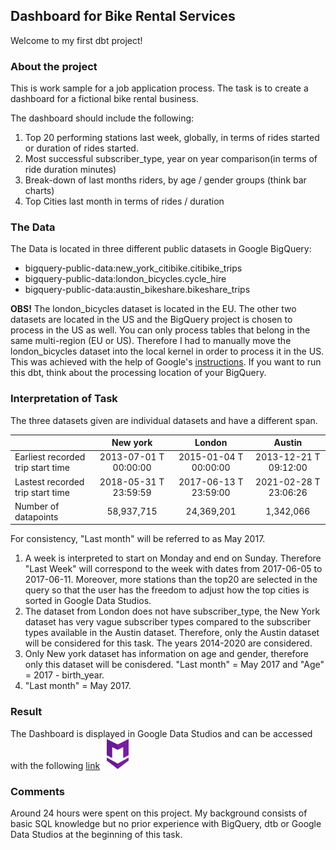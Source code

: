 ## Dashboard for Bike Rental Services

Welcome to my first dbt project!

### About the project

This is work sample for a job application process. The task is to create a dashboard for a fictional bike rental business.

The dashboard should include the following:
1. Top 20 performing stations last week, globally, in terms of rides started or duration of rides started.
2. Most successful subscriber_type, year on year comparison(in terms of ride duration minutes)
3. Break-down of last months riders, by age / gender groups (think bar charts)
4. Top Cities last month in terms of rides / duration

### The Data

The Data is located in three different public datasets in Google BigQuery:

- bigquery-public-data:new_york_citibike.citibike_trips
- bigquery-public-data:london_bicycles.cycle_hire
- bigquery-public-data:austin_bikeshare.bikeshare_trips

**OBS!** The london_bicycles dataset is located in the EU. The other two datasets are located in the US and the BigQuery project is chosen to process in the US as well.
You can only process tables that belong in the same multi-region (EU or US). Therefore I had to manually move the london_bicycles dataset into the local kernel in order to process it in the US. This was achieved with the help of Google's [instructions](https://cloud.google.com/bigquery/docs/locations#moving-data).
If you want to run this dbt, think about the processing location of your BigQuery.

### Interpretation of Task
The three datasets given are individual datasets and have a different span. 

|                 | New york              | London                | Austin                |
| --------------- |:---------------------:|:---------------------:|:---------------------:|
| Earliest recorded trip start time | 2013-07-01 T 00:00:00 | 2015-01-04 T 00:00:00 | 2013-12-21 T 09:12:00 |
| Lastest recorded trip start time  | 2018-05-31 T 23:59:59 | 2017-06-13 T 23:59:00 | 2021-02-28 T 23:06:26 |
| Number of datapoints | 58,937,715 | 24,369,201 | 1,342,066 |

For consistency, "Last month" will be referred to as May 2017. 

1. A week is interpreted to start on Monday and end on Sunday. Therefore "Last Week" will correspond to the week with dates from 2017-06-05 to 2017-06-11. 
Moreover, more stations than the top20 are selected in the query so that the user has the freedom to adjust how the top cities is sorted in Google Data Studios. 
2. The dataset from London does not have subscriber_type, the New York dataset has very vague subscriber types compared to the subscriber types available in the Austin dataset. 
Therefore, only the Austin dataset will be considered for this task. The years 2014-2020 are considered.
3. Only New york dataset has information on age and gender, therefore only this dataset will be conisdered. "Last month" = May 2017 and "Age" = 2017 - birth_year.
4. "Last month" = May 2017.

### Result
The Dashboard is displayed in Google Data Studios and can be accessed with the following [link](https://datastudio.google.com/reporting/c1c83570-64a7-4b04-9824-8336aff70943)
![picture of dashboard](https://github.com/adam-p/markdown-here/raw/master/src/common/images/icon48.png "Dashboard")

### Comments
Around 24 hours were spent on this project. My background consists of basic SQL knowledge but no prior experience with BigQuery, dtb or Google Data Studios at the beginning of this task.
